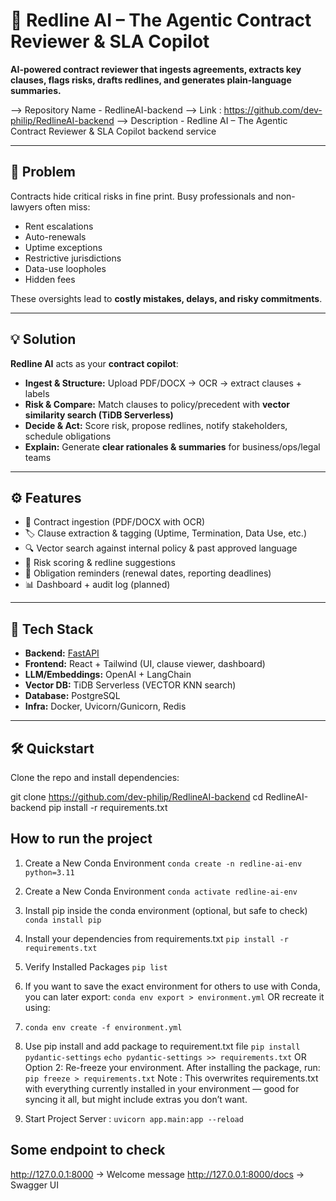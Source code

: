 # 🧠 Redline AI – The Agentic Contract Reviewer & SLA Copilot

**AI-powered contract reviewer that ingests agreements, extracts key clauses, flags risks, drafts redlines, and generates plain-language summaries.**

--> Repository Name - RedlineAI-backend
--> Link : https://github.com/dev-philip/RedlineAI-backend
--> Description - Redline AI – The Agentic Contract Reviewer & SLA Copilot backend service

---

## 🎯 Problem

Contracts hide critical risks in fine print. Busy professionals and non-lawyers often miss:

- Rent escalations
- Auto-renewals
- Uptime exceptions
- Restrictive jurisdictions
- Data-use loopholes
- Hidden fees

These oversights lead to **costly mistakes, delays, and risky commitments**.

---

## 💡 Solution

**Redline AI** acts as your **contract copilot**:

- **Ingest & Structure:** Upload PDF/DOCX → OCR → extract clauses + labels
- **Risk & Compare:** Match clauses to policy/precedent with **vector similarity search (TiDB Serverless)**
- **Decide & Act:** Score risk, propose redlines, notify stakeholders, schedule obligations
- **Explain:** Generate **clear rationales & summaries** for business/ops/legal teams

---

## ⚙️ Features

- 📂 Contract ingestion (PDF/DOCX with OCR)
- 🏷️ Clause extraction & tagging (Uptime, Termination, Data Use, etc.)
- 🔍 Vector search against internal policy & past approved language
- 🚨 Risk scoring & redline suggestions
- 📅 Obligation reminders (renewal dates, reporting deadlines)
- 📊 Dashboard + audit log (planned)

---

## 🚀 Tech Stack

- **Backend:** [FastAPI](https://fastapi.tiangolo.com/)
- **Frontend:** React + Tailwind (UI, clause viewer, dashboard)
- **LLM/Embeddings:** OpenAI + LangChain
- **Vector DB:** TiDB Serverless (VECTOR KNN search)
- **Database:** PostgreSQL
- **Infra:** Docker, Uvicorn/Gunicorn, Redis

---

## 🛠️ Quickstart

Clone the repo and install dependencies:

git clone https://github.com/dev-philip/RedlineAI-backend
cd RedlineAI-backend
pip install -r requirements.txt

## How to run the project

1. Create a New Conda Environment
   `conda create -n redline-ai-env python=3.11`
2. Create a New Conda Environment
   `conda activate redline-ai-env`

3. Install pip inside the conda environment (optional, but safe to check)
   `conda install pip`

4. Install your dependencies from requirements.txt
   `pip install -r requirements.txt`

5. Verify Installed Packages
   `pip list`

6. If you want to save the exact environment for others to use with Conda, you can later export:
   `conda env export > environment.yml`
   OR recreate it using:
7. `conda env create -f environment.yml`

8. Use pip install and add package to requirement.txt file
   `pip install pydantic-settings`
   `echo pydantic-settings >> requirements.txt`
   OR Option 2: Re-freeze your environment. After installing the package, run:
   `pip freeze > requirements.txt`
   Note : This overwrites requirements.txt with everything currently installed in your environment — good for syncing it all, but might include extras you don’t want.

9. Start Project Server :
   `uvicorn app.main:app --reload`

## Some endpoint to check

http://127.0.0.1:8000 → Welcome message
http://127.0.0.1:8000/docs → Swagger UI

```

```
